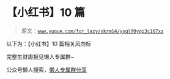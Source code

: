 # 【小红书】10 篇

> 原文：[`www.yuque.com/for_lazy/xkrm14/ysqlf0yqi3c167xz`](https://www.yuque.com/for_lazy/xkrm14/ysqlf0yqi3c167xz)

以下为：【小红书】10 篇相关风向标

完整生财周报见懒人专属群~

公众号懒人搜索，[懒人专属群分享](https://lazybook.fun/#/blog/group)